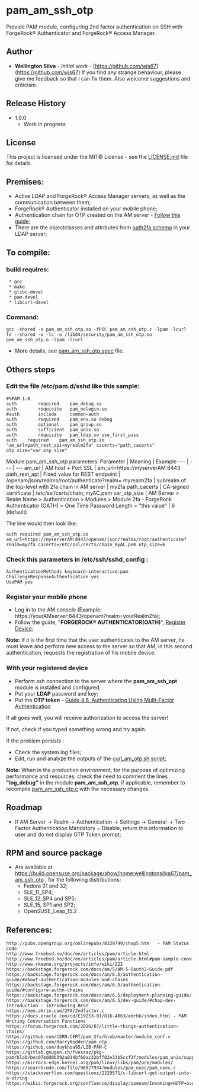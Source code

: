 # pam_am_ssh_otp
Provide PAM module, configuring 2nd factor authentication on SSH with ForgeRock® Authenticator and ForgeRock® Access Manager.

## Author
* **Wellington Silva** - *Initial work* - [https://github.com/wjs67](https://github.com/wjs67)
If you find any strange behaviour, please give me feedback so that I can fix them. Also welcome suggestions and criticism.

## Release History
* 1.0.0
    * Work in progress

## License

This project is licensed under the MIT© License - see the [LICENSE.md](LICENSE.md) file for details

## Premises:
- Active LDAP and ForgeRock® Access Manager servers, as well as the communication between them;
- ForgeRock® Authenticator installed on your mobile phone;
- Authentication chain for OTP created on the AM server - [Follow this guide](https://backstage.forgerock.com/docs/am/6.5/authentication-guide/#authn-mfa-chain-oath); 
- There are the objectclasses and attributes from [oath2fa.schema](https://github.com/wjs67/pam_am_ssh_otp/blob/master/oath2fa.schema) in your LDAP server;

## To compile:
 ### build requires:
 ~~~
  * gcc 
  * make 
  * glibc-devel 
  * pam-devel 
  * libcurl-devel 
~~~

### Command:
~~~
gcc -shared -o pam_am_ssh_otp.so -fPIC pam_am_ssh_otp.c -lpam -lcurl
ld --shared -x -lc -o /lib64/security/pam_am_ssh_otp.so pam_am_ssh_otp.o -lpam -lcurl
~~~

- More details, see [pam_am_ssh_otp.spec](https://github.com/wjs67/pam_am_ssh_otp/blob/master/pam_am_ssh_otp.spec) file.

## Others steps

### Edit the file /etc/pam.d/sshd like this sample:
~~~
#%PAM-1.0
auth        required    pam_debug.so
auth        requisite   pam_nologin.so
#auth       include     common-auth
auth        required    pam_env.so debug
auth        optional    pam_group.so
auth        sufficient  pam_unix.so
auth        requisite   pam_ldap.so use_first_pass
auth 	required 	pam_am_ssh_otp.so "am_url+path_rest_api+myrealm2fa" cacerts="path_cacerts" otp_size="var_otp_size"
~~~

Module pam_am_ssh_otp parameters:
Parameter | Meaning | Example
--- | --- | ---
am_url | AM host + Port SSL | am_url=https://myserverAM:8443
path_rest_api | Fixed value for REST endpoint | /openam/json/realms/root/authenticate?realm=
myrealm2fa  | subrealm of the top-level with 2fa chain in AM server | my2fa
path_cacerts  | CA-signed certificate | /etc/ssl/certs/chain_myAC.pem
var_otp_size |  AM Server > Realm Name > Authentication > Modules > Module 2fa - ForgeRock Authenticator (OATH) >  One Time Password Length = "this value" | 6 (default)

The line would then look like:
~~~
auth required pam_am_ssh_otp.so am_url=https://myserverAM:8443/openam/json/realms/root/authenticate?realm=my2fa cacerts=/etc/ssl/certs/chain_myAC.pem otp_size=6
~~~

### Check this parameters in /etc/ssh/sshd_config :
~~~
AuthenticationMethods keyboard-interactive:pam
ChallengeResponseAuthentication yes
UsePAM yes
~~~

### Register your mobile phone
- Log in to the AM console  (Example: https://yourAMserver:8443/openam?realm=yourRealm2fa);
- Follow the guide, "**FORGEROCK® AUTHENTICATOR(OATH)**", [Register Device](https://backstage.forgerock.com/docs/am/6.5/authentication-guide/#authn-mfa-register-device);

**Note:** If it is the first time that the user authenticates to the AM server, he must leave and perform new access to the server so that AM, in this second authentication, requests the registration of his mobile device.

### With your registered device
 * Perform ssh connection to the server where the **pam_am_ssh_opt** module is installed and configured;
 * Put your **LDAP** password and key;
 * Put the **OTP token** - [Guide 4.6. Authenticating Using Multi-Factor Authentication](https://backstage.forgerock.com/docs/am/6.5/authentication-guide/#sec-mfa-authenticating)

If all goes well, you will receive authorization to access the server!

If not, check if you typed something wrong and try again.

If the problem persists :

- Check the system log files;
- Edit, run and analyze the outputs of the [curl_am_otp.sh script](https://github.com/wjs67/pam_am_ssh_otp/blob/master/curl_am_otp.sh);

**Note:** When in the production environment, for the purpose  of optimizing performance and resources,  check the need to comment the lines **"log_debug"** in the module **pam_am_ssh_otp**, if applicable, remember to recompile [pam_am_ssh_otp.c](https://github.com/wjs67/pam_am_ssh_otp/blob/master/pam_am_ssh_otp.c) with the necessary changes.

## Roadmap
- If AM Server -> Realm -> Authentication -> Settings -> General -> Two Factor Authentication Mandatory = Disable, return this information to user and do not display OTP Token prompt;

## RPM and source package 
- Are available at https://build.opensuse.org/package/show/home:wellingtonsilva67/pam_am_ssh_otp , for the following distributions:
  * Fedora 31 and 32;
  * SLE_11_SP4;
  * SLE_12_SP4 and SP5;
  * SLE_15, SP1 and SP2;
  * OpenSUSE_Leap_15.2 .

## References:
```
http://pubs.opengroup.org/onlinepubs/8329799/chap5.htm   - PAM Status Code
http://www.freebsd.no/doc/en/articles/pam/article.html
http://www.freebsd.no/doc/en/articles/pam/article.html#pam-sample-conv
http://www.rkeene.org/projects/info/wiki/222
https://backstage.forgerock.com/docs/am/5/AM-5-Oauth2-Guide.pdf
https://backstage.forgerock.com/docs/am/6.5/authentication-guide/#about-authentication-modules-and-chains
https://backstage.forgerock.com/docs/am/6.5/authentication-guide/#configure-authn-chains
https://backstage.forgerock.com/docs/am/6.5/deployment-planning-guide/
https://backstage.forgerock.com/docs/am/6.5/dev-guide/#chap-dev-introduction - Introducing REST
https://ben.akrin.com/2FA/2ndfactor.c
https://docs.oracle.com/cd/E19253-01/816-4863/emrbk/index.html - PAM Writing Conversation Functions
https://forum.forgerock.com/2016/07/little-things-authentication-chains/
https://github.com/CERN-CERT/pam_2fa/blob/master/module_conf.c
https://github.com/HarryKodden/pam_otp
https://github.com/duykhoa95/LIB-PAM-C
https://gitlab.gnugen.ch/fvessaz/pkg-pam/blob/bec07bdd0b392a014bf60ac32bff82e33b5ccf3f/modules/pam_unix/support.c
https://mirrors.edge.kernel.org/pub/linux/libs/pam/pre/modules/
https://searchcode.com/file/96927934/modules/pam_exec/pam_exec.c
https://stackoverflow.com/questions/2329571/c-libcurl-get-output-into-a-string
https://wikis.forgerock.org/confluence/display/openam/Invoking+HOTP+over+REST
```


